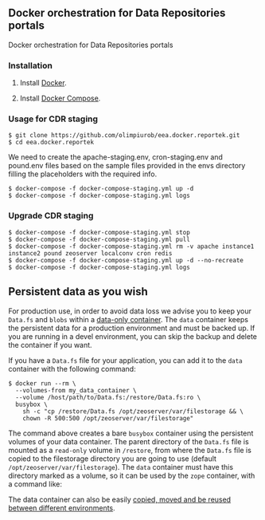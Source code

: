 ## Docker orchestration for Data Repositories portals

Docker orchestration for Data Repositories portals


### Installation

1. Install [Docker](https://www.docker.com/).

2. Install [Docker Compose](https://docs.docker.com/compose/).


### Usage for CDR staging

    $ git clone https://github.com/olimpiurob/eea.docker.reportek.git
    $ cd eea.docker.reportek


We need to create the apache-staging.env, cron-staging.env and pound.env files based
on the sample files provided in the envs directory filling the placeholders with the
required info.


    $ docker-compose -f docker-compose-staging.yml up -d
    $ docker-compose -f docker-compose-staging.yml logs


### Upgrade CDR staging

    $ docker-compose -f docker-compose-staging.yml stop
    $ docker-compose -f docker-compose-staging.yml pull
    $ docker-compose -f docker-compose-staging.yml rm -v apache instance1 instance2 pound zeoserver localconv cron redis
    $ docker-compose -f docker-compose-staging.yml up -d --no-recreate
    $ docker-compose -f docker-compose-staging.yml logs


## Persistent data as you wish

For production use, in order to avoid data loss we advise you to keep your `Data.fs` and `blobs` within
a [data-only container](https://medium.com/@ramangupta/why-docker-data-containers-are-good-589b3c6c749e).
The `data` container keeps the persistent data for a production environment and must be backed up.
If you are running in a devel environment, you can skip the backup and delete the container if you want.

If you have a `Data.fs` file for your application, you can add it to the `data` container with the following
command:

    $ docker run --rm \
      --volumes-from my_data_container \
      --volume /host/path/to/Data.fs:/restore/Data.fs:ro \
      busybox \
        sh -c "cp /restore/Data.fs /opt/zeoserver/var/filestorage && \
        chown -R 500:500 /opt/zeoserver/var/filestorage"

The command above creates a bare `busybox` container using the persistent volumes of your data container.
The parent directory of the `Data.fs` file is mounted as a `read-only` volume in `/restore`, from where the
`Data.fs` file is copied to the filestorage directory you are going to use (default `/opt/zeoserver/var/filestorage`).
The `data` container must have this directory marked as a volume, so it can be used by the `zope` container,
with a command like:

The data container can also be easily [copied, moved and be reused between different environments](https://docs.docker.com/userguide/dockervolumes/#backup-restore-or-migrate-data-volumes).
